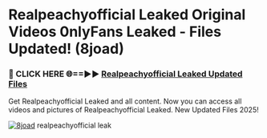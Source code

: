 # Realpeachyofficial Leaked Original Videos 0nlyFans Leaked - Files Updated! (8joad)

<h3>🔴 CLICK HERE 🌐==►► <a href="https://tinyurl.com/2wckxsce" rel="nofollow">Realpeachyofficial Leaked Updated Files</a></h3>

Get Realpeachyofficial Leaked and all content. Now you can access all videos and pictures of Realpeachyofficial Leaked. New Updated Files 2025!

[![8joad](https://i.imgur.com/AFduVYN.gif)](https://tinyurl.com/2wckxsce)
realpeachyofficial leak